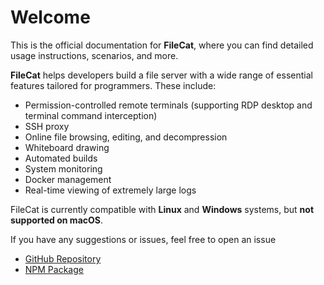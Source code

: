 

# Welcome

This is the official documentation for **FileCat**, where you can find detailed usage instructions, scenarios, and more.

**FileCat** helps developers build a file server with a wide range of essential features tailored for programmers. These include:

- Permission-controlled remote terminals (supporting RDP desktop and terminal command interception)
- SSH proxy
- Online file browsing, editing, and decompression
- Whiteboard drawing
- Automated builds
- System monitoring
- Docker management
- Real-time viewing of extremely large logs

FileCat is currently compatible with **Linux** and **Windows** systems, but **not supported on macOS**.

If you have any suggestions or issues, feel free to open an issue 

- [GitHub Repository](https://github.com/xiaobaidadada/filecat)
- [NPM Package](https://www.npmjs.com/package/filecat)

